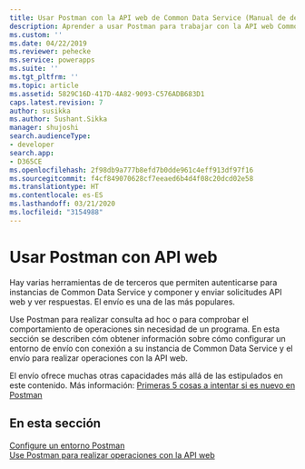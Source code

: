 ```yaml
---
title: Usar Postman con la API web de Common Data Service (Manual de desarrollador para Common Data Service)| MicrosoftDocs
description: Aprender a usar Postman para trabajar con la API web Common Data Service
ms.custom: ''
ms.date: 04/22/2019
ms.reviewer: pehecke
ms.service: powerapps
ms.suite: ''
ms.tgt_pltfrm: ''
ms.topic: article
ms.assetid: 5829C16D-417D-4A82-9093-C576ADB683D1
caps.latest.revision: 7
author: susikka
ms.author: Sushant.Sikka
manager: shujoshi
search.audienceType:
- developer
search.app:
- D365CE
ms.openlocfilehash: 2f98db9a777b8efd7b0dde961c4eff913df97f16
ms.sourcegitcommit: f4cf849070628cf7eeaed6b4d4f08c20dcd02e58
ms.translationtype: HT
ms.contentlocale: es-ES
ms.lasthandoff: 03/21/2020
ms.locfileid: "3154988"
---
```

# <a name="use-postman-with-the-web-api"></a>Usar Postman con API web

Hay varias herramientas de de terceros que permiten autenticarse para instancias de Common Data Service y componer y enviar solicitudes API web y ver respuestas. El envío es una de las más populares.

Use Postman para realizar consulta ad hoc o para comprobar el comportamiento de operaciones sin necesidad de un programa. En esta sección se describen cóm obtener información sobre cómo configurar un entorno de envío con conexión a su instancia de Common Data Service y el envío para realizar operaciones con la API web.

El envío ofrece muchas otras capacidades más allá de las estipulados en este contenido. Más información: [Primeras 5 cosas a intentar si es nuevo en Postman](https://blog.getpostman.com/2018/04/11/first-5-things-to-try-if-youre-new-to-postman/)

## <a name="in-this-section"></a>En esta sección

[Configure un entorno Postman](setup-postman-environment.md)<br>
[Use Postman para realizar operaciones con la API web](use-postman-perform-operations.md)<br>
